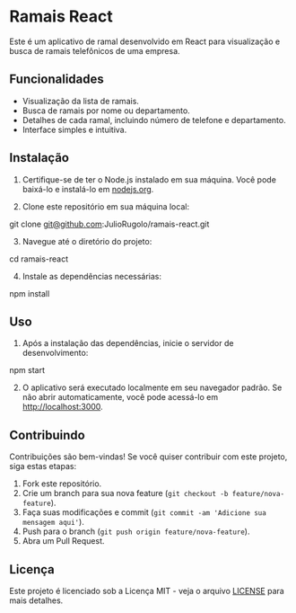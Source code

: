 # Ramais React

Este é um aplicativo de ramal desenvolvido em React para visualização e busca de ramais telefônicos de uma empresa.

## Funcionalidades

- Visualização da lista de ramais.
- Busca de ramais por nome ou departamento.
- Detalhes de cada ramal, incluindo número de telefone e departamento.
- Interface simples e intuitiva.

## Instalação

1. Certifique-se de ter o Node.js instalado em sua máquina. Você pode baixá-lo e instalá-lo em [nodejs.org](https://nodejs.org/).

2. Clone este repositório em sua máquina local:

git clone git@github.com:JulioRugolo/ramais-react.git


3. Navegue até o diretório do projeto:

cd ramais-react


4. Instale as dependências necessárias:

npm install

## Uso

1. Após a instalação das dependências, inicie o servidor de desenvolvimento:

npm start

2. O aplicativo será executado localmente em seu navegador padrão. Se não abrir automaticamente, você pode acessá-lo em [http://localhost:3000](http://localhost:3000).

## Contribuindo

Contribuições são bem-vindas! Se você quiser contribuir com este projeto, siga estas etapas:

1. Fork este repositório.
2. Crie um branch para sua nova feature (`git checkout -b feature/nova-feature`).
3. Faça suas modificações e commit (`git commit -am 'Adicione sua mensagem aqui'`).
4. Push para o branch (`git push origin feature/nova-feature`).
5. Abra um Pull Request.

## Licença

Este projeto é licenciado sob a Licença MIT - veja o arquivo [LICENSE](LICENSE) para mais detalhes.